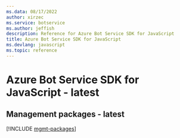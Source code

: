 ```yaml
---
ms.data: 08/17/2022
author: xirzec
ms.service: botservice
ms.author: jeffish
description: Reference for Azure Bot Service SDK for JavaScript
title: Azure Bot Service SDK for JavaScript
ms.devlang: javascript
ms.topic: reference
---
```

# Azure Bot Service SDK for JavaScript - latest

## Management packages - latest
[!INCLUDE [mgmt-packages](bot-service-mgmt-index.md)]